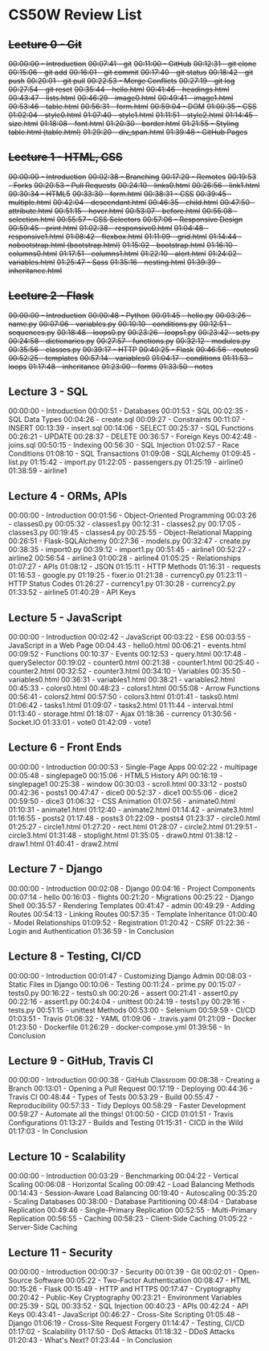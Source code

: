 # CS50W Review List

## ~~Lecture 0 - Git~~

~~00:00:00 - Introduction~~
~~00:07:41 - git~~
~~00:11:00 - GitHub~~
~~00:12:31 - git clone~~
~~00:15:06 - git add~~
~~00:16:01 - git commit~~
~~00:17:40 - git status~~
~~00:18:42 - git push~~
~~00:20:01 - git pull~~
~~00:22:53 - Merge Conflicts~~
~~00:27:19 - git log~~
~~00:27:54 - git reset~~
~~00:35:44 - hello.html~~
~~00:41:46 - headings.html~~
~~00:43:47 - lists.html~~
~~00:46:29 - image0.html~~
~~00:49:41 - image1.html~~
~~00:53:46 - table.html~~
~~00:56:31 - form.html~~
~~00:59:04 - DOM~~
~~01:00:35 - CSS~~
~~01:02:04 - style0.html~~
~~01:07:40 - style1.html~~
~~01:11:51 - style2.html~~
~~01:14:45 - size.html~~
~~01:18:08 - font.html~~
~~01:20:30 - border.html~~
~~01:21:55 - Styling table.html (table.html)~~
~~01:29:20 - div_span.html~~
~~01:39:48 - GitHub Pages~~

## ~~Lecture 1 - HTML, CSS~~

~~00:00:00 - Introduction~~
~~00:02:38 - Branching~~
~~00:17:20 - Remotes~~
~~00:19:53 - Forks~~
~~00:20:53 - Pull Requests~~
~~00:24:10 - links0.html~~
~~00:26:56 - link1.html~~
~~00:30:34 - HTML5~~
~~00:33:30 - form.html~~
~~00:38:31 - CSS~~
~~00:39:45 - multiple.html~~
~~00:42:04 - descendant.html~~
~~00:46:35 - child.html~~
~~00:47:50 - attribute.html~~
~~00:51:15 - hover.html~~
~~00:53:07 - before.html~~
~~00:55:08 - selection.html~~
~~00:55:57 - CSS Selectors~~
~~00:57:06 - Responsive Design~~
~~00:59:45 - print.html~~
~~01:02:38 - responsive0.html~~
~~01:04:48 - responsive1.html~~
~~01:08:42 - flexbox.html~~
~~01:11:09 - grid.html~~
~~01:14:44 - nobootstrap.html (bootstrap.html)~~
~~01:15:02 - bootstrap.html~~
~~01:16:10 - columns0.html~~
~~01:17:51 - columns1.html~~
~~01:22:10 - alert.html~~
~~01:24:02 - variables.html~~
~~01:25:47 - Sass~~
~~01:35:16 - nesting.html~~
~~01:39:39 - inheritance.html~~

## ~~Lecture 2 - Flask~~

~~00:00:00 - Introduction~~
~~00:00:48 - Python~~
~~00:01:45 - hello.py~~
~~00:03:26 - name.py~~
~~00:07:06 - variables.py~~
~~00:10:10 - conditions.py~~
~~00:12:51 - sequences.py~~
~~00:18:48 - loops0.py~~
~~00:23:26 - loops1.py~~
~~00:23:42 - sets.py~~
~~00:24:58 - dictionaries.py~~
~~00:27:57 - functions.py~~
~~00:32:12 - modules.py~~
~~00:35:56 - classes.py~~
~~00:39:17 - HTTP~~
~~00:40:25 - Flask~~
~~00:46:56 - routes0~~
~~00:52:25 - templates~~
~~00:57:14 - variables0~~
~~01:04:17 - conditions~~
~~01:11:53 - loops~~
~~01:17:48 - inheritance~~
~~01:23:00 - forms~~
~~01:33:50 - notes~~

## Lecture 3 - SQL

00:00:00 - Introduction
00:00:51 - Databases
00:01:53 - SQL
00:02:35 - SQL Data Types
00:04:26 - create.sql
00:09:27 - Constraints
00:11:07 - INSERT
00:13:39 - insert.sql
00:14:06 - SELECT
00:25:37 - SQL Functions
00:26:21 - UPDATE
00:28:37 - DELETE
00:36:57 - Foreign Keys
00:42:48 - joins.sql
00:50:15 - Indexing
00:56:30 - SQL Injection
01:02:57 - Race Conditions
01:08:10 - SQL Transactions
01:09:08 - SQLAlchemy
01:09:45 - list.py
01:15:42 - import.py
01:22:05 - passengers.py
01:25:19 - airline0
01:38:59 - airline1

## Lecture 4 - ORMs, APIs

00:00:00 - Introduction
00:01:56 - Object-Oriented Programming
00:03:26 - classes0.py
00:05:32 - classes1.py
00:12:31 - classes2.py
00:17:05 - classes3.py
00:19:45 - classes4.py
00:25:55 - Object-Relational Mapping
00:26:51 - Flask-SQLAlchemy
00:27:36 - models.py
00:32:47 - create.py
00:38:35 - import0.py
00:39:12 - import1.py
00:51:45 - airline1
00:52:27 - airline2
00:56:54 - airline3
01:00:28 - airline4
01:05:25 - Relationships
01:07:27 - APIs
01:08:12 - JSON
01:15:11 - HTTP Methods
01:16:31 - requests
01:16:53 - google.py
01:19:25 - fixer.io
01:21:38 - currency0.py
01:23:11 - HTTP Status Codes
01:26:27 - currency1.py
01:30:28 - currency2.py
01:33:52 - airline5
01:40:29 - API Keys

## Lecture 5 - JavaScript

00:00:00 - Introduction
00:02:42 - JavaScript
00:03:22 - ES6
00:03:55 - JavaScript in a Web Page
00:04:43 - hello0.html
00:06:21 - events.html
00:09:52 - Functions
00:10:37 - Events
00:12:53 - query.html
00:17:48 - querySelector
00:19:02 - counter0.html
00:21:38 - counter1.html
00:25:40 - counter2.html
00:32:52 - counter3.html
00:34:10 - Variables
00:35:50 - variables0.html
00:36:31 - variables1.html
00:38:21 - variables2.html
00:45:33 - colors0.html
00:48:23 - colors1.html
00:55:08 - Arrow Functions
00:56:41 - colors2.html
00:57:50 - colors3.html
01:01:41 - tasks0.html
01:06:42 - tasks1.html
01:09:07 - tasks2.html
01:11:44 - interval.html
01:13:40 - storage.html
01:18:07 - Ajax
01:18:36 - currency
01:30:56 - Socket.IO
01:33:01 - vote0
01:42:09 - vote1

## Lecture 6 - Front Ends

00:00:00 - Introduction
00:00:53 - Single-Page Apps
00:02:22 - multipage
00:05:48 - singlepage0
00:15:06 - HTML5 History API
00:16:19 - singlepage1
00:25:38 - window
00:30:03 - scroll.html
00:33:12 - posts0
00:42:36 - posts1
00:47:47 - dice0
00:52:37 - dice1
00:55:06 - dice2
00:59:50 - dice3
01:06:32 - CSS Animation
01:07:56 - animate0.html
01:10:31 - animate1.html
01:12:40 - animate2.html
01:14:42 - animate3.html
01:16:55 - posts2
01:17:48 - posts3
01:22:09 - posts4
01:23:37 - circle0.html
01:25:27 - circle1.html
01:27:20 - rect.html
01:28:07 - circle2.html
01:29:51 - circle3.html
01:31:48 - stoplight.html
01:35:05 - draw0.html
01:38:12 - draw1.html
01:40:41 - draw2.html

## Lecture 7 - Django

00:00:00 - Introduction
00:02:08 - Django
00:04:16 - Project Components
00:07:14 - hello
00:16:03 - flights
00:21:20 - Migrations
00:25:22 - Django Shell
00:35:57 - Rendering Templates
00:41:47 - admin
00:49:29 - Adding Routes
00:54:13 - Linking Routes
00:57:35 - Template Inheritance
01:00:40 - Model Relationships
01:09:52 - Registration
01:20:42 - CSRF
01:22:36 - Login and Authentication
01:36:59 - In Conclusion

## Lecture 8 - Testing, CI/CD

00:00:00 - Introduction
00:01:47 - Customizing Django Admin
00:08:03 - Static Files in Django
00:10:06 - Testing
00:11:24 - prime.py
00:15:07 - tests0.py
00:16:22 - tests0.sh
00:20:26 - assert
00:21:41 - assert0.py
00:22:16 - assert1.py
00:24:04 - unittest
00:24:19 - tests1.py
00:29:16 - tests.py
00:51:15 - unittest Methods
00:53:00 - Selenium
00:59:59 - CI/CD
01:03:51 - Travis
01:06:32 - YAML
01:09:06 - .travis.yaml
01:21:09 - Docker
01:23:50 - Dockerfile
01:26:29 - docker-compose.yml
01:39:56 - In Conclusion

## Lecture 9 - GitHub, Travis CI

00:00:00 - Introduction
00:00:38 - GitHub Classroom
00:08:38 - Creating a Branch
00:13:01 - Opening a Pull Request
00:17:19 - Deploying
00:44:36 - Travis CI
00:48:44 - Types of Tests
00:53:29 - Build
00:55:47 - Reproducibility
00:57:33 - Tidy Deploys
00:58:29 - Faster Development
00:59:27 - Automate all the things!
01:00:50 - CICD
01:01:51 - Travis Configurations
01:13:27 - Builds and Testing
01:15:31 - CICD in the Wild
01:17:03 - In Conclusion

## Lecture 10 - Scalability

00:00:00 - Introduction
00:03:29 - Benchmarking
00:04:22 - Vertical Scaling
00:06:08 - Horizontal Scaling
00:09:42 - Load Balancing Methods
00:14:43 - Session-Aware Load Balancing
00:19:40 - Autoscaling
00:35:20 - Scaling Databases
00:38:00 - Database Partitioning
00:48:04 - Database Replication
00:49:46 - Single-Primary Replication
00:52:55 - Multi-Primary Replication
00:56:55 - Caching
00:58:23 - Client-Side Caching
01:05:22 - Server-Side Caching

## Lecture 11 - Security

00:00:00 - Introduction
00:00:37 - Security
00:01:39 - Git
00:02:01 - Open-Source Software
00:05:22 - Two-Factor Authentication
00:08:47 - HTML
00:15:26 - Flask
00:15:49 - HTTP and HTTPS
00:17:47 - Cryptography
00:20:42 - Public-Key Cryptography
00:23:21 - Environment Variables
00:25:39 - SQL
00:33:52 - SQL Injection
00:40:23 - APIs
00:42:24 - API Keys
00:43:41 - JavaScript
00:46:27 - Cross-Site Scripting
01:05:48 - Django
01:06:19 - Cross-Site Request Forgery
01:14:47 - Testing, CI/CD
01:17:02 - Scalability
01:17:50 - DoS Attacks
01:18:32 - DDoS Attacks
01:20:43 - What's Next?
01:23:44 - In Conclusion